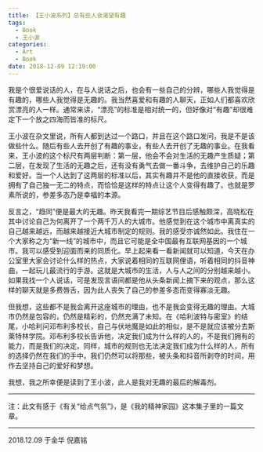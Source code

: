 ```yaml
---
title: 【王小波系列】总有些人会渴望有趣
tags:
  - Book
  - 王小波
categories:
  - Art
  - Book
date: 2018-12-09 12:19:00
---
```


我是个很爱说话的人，在与人说话之后，也会有一些自己的分辨，哪些人我觉得是有趣的，哪些人我觉得是无趣的。我当然喜爱和有趣的人聊天，正如人们都喜欢欣赏漂亮的人一样。通常来讲，“漂亮”的标准是相对统一的，但好像对“有趣”却很难定下一个放之四海而皆准的标尺。

<!-- more -->

王小波在杂文里说，所有人都到达过一个路口，并且在这个路口发问，我是不是该做些什么。随后有些人去开创了有趣的事业，有些人去开创了无趣的事业。在我看来，王小波的这个标尺有两层判断：第一层，他会不会对生活的无趣产生质疑；第二层，在发现了生活的无趣之后，还有没有勇气去做一番斗争，去维护自己的乐趣和爱好。当一个人达到了这两层的标准以后，其实有趣并不是他的直接收获，而是拥有了自己独一无二的特点，而恰恰是这样的特点让这个人变得有趣了。也就是罗素所说的，参差多态乃是幸福的本源。

反言之，“趋同”便是最大的无趣。昨天我看完一期综艺节目后感触颇深，高晓松在其中讨论自己为何离开了一个两千万人的大城市。他感觉到在这个城市中离真实的自己越来越远，而越来越接近大城市制定的规则。我的感受亦诚然如此。我住在一个大家称之为“新一线”的城市中，而且它可能是全中国最有互联网基因的一个城市。我可以感受到迎面而来的同质化。早上起来看一看新闻就可以知道，今天在办公室里大家会讨论什么样的热点，大家说着相同的互联网俚语，听着相同的抖音神曲，一起玩儿最流行的手游。这就是大城市的生活，人与人之间的分别越来越小。如果我找一个人说话，可是发现言语间都是他从头条新闻上摘下来的观点，那么这样的聊天就是多费唇舌，因为此人丧失了自己的参差多态而变得寡淡无趣。

但我想，这些都不是我会离开这座城市的理由，也不是我会变得无趣的理由。大城市仍然是包容的，仍然是精彩的，仍然充满了未知。在《哈利波特与密室》的结尾，小哈利问邓布利多校长，自己与伏地魔是如此的相似，是不是就应该被分去斯莱特林学院。邓布利多校长告诉他，决定我们成为什么样的人的，不是我们拥有的能力，而是我们的决定。同样，城市的规则也无法决定我们成为什么样的人，所有的选择仍然在我们的手中。我们仍然可以将那些，被头条和抖音所剥夺的时间，用作去坚持自己的爱好和梦想。

我想，我之所幸便是读到了王小波，此人是我对无趣的最后的解毒剂。

***

注：此文有感于《有关“给点气氛”》，是《我的精神家园》这本集子里的一篇文章。

***

2018.12.09 于金华
倪嘉铭











